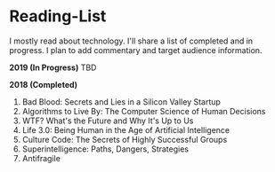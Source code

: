 # Reading-List

I mostly read about technology. I'll share a list of completed and in progress. I plan to add commentary and target audience information.

**2019 (In Progress)**
TBD

**2018 (Completed)**
1. Bad Blood: Secrets and Lies in a Silicon Valley Startup
2. Algorithms to Live By: The Computer Science of Human Decisions 
3. WTF? What's the Future and Why It's Up to Us
4. Life 3.0: Being Human in the Age of Artificial Intelligence 
5. Culture Code: The Secrets of Highly Successful Groups
6. Superintelligence: Paths, Dangers, Strategies
7. Antifragile 
